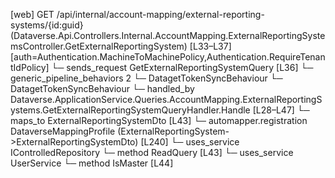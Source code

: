 [web] GET /api/internal/account-mapping/external-reporting-systems/{id:guid}  (Dataverse.Api.Controllers.Internal.AccountMapping.ExternalReportingSystemsController.GetExternalReportingSystem)  [L33–L37] [auth=Authentication.MachineToMachinePolicy,Authentication.RequireTenantIdPolicy]
  └─ sends_request GetExternalReportingSystemQuery [L36]
    └─ generic_pipeline_behaviors 2
      └─ DatagetTokenSyncBehaviour
      └─ DatagetTokenSyncBehaviour
    └─ handled_by Dataverse.ApplicationService.Queries.AccountMapping.ExternalReportingSystems.GetExternalReportingSystemQueryHandler.Handle [L28–L47]
      └─ maps_to ExternalReportingSystemDto [L43]
        └─ automapper.registration DataverseMappingProfile (ExternalReportingSystem->ExternalReportingSystemDto) [L240]
      └─ uses_service IControlledRepository<ExternalReportingSystem>
        └─ method ReadQuery [L43]
      └─ uses_service UserService
        └─ method IsMaster [L44]

